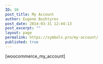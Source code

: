 ```yaml
---
ID: 10
post_title: My Account
author: Eugene Bushtyrev
post_date: 2014-03-31 12:44:13
post_excerpt: ""
layout: page
permalink: https://symbols.pro/my-account/
published: true
---
```

[woocommerce_my_account]